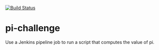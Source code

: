 
[![Build Status](http://13.51.3.11:8080/buildStatus/icon?job=pi-challenge-updated)](http://13.51.3.11:8080/job/pi-challenge-updated/)



# pi-challenge
Use a Jenkins pipeline job to run a script that computes the value of pi.
